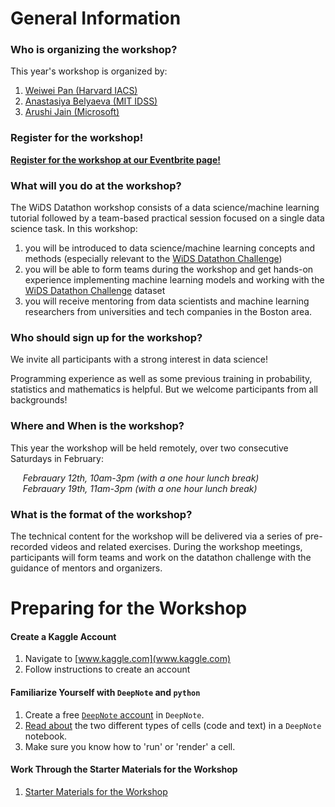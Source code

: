 # General Information

### Who is organizing the workshop?

This year's workshop is organized by:
1. [Weiwei Pan (Harvard IACS)](./bios.html)
2. [Anastasiya Belyaeva (MIT IDSS)](./bios.html)
3. [Arushi Jain (Microsoft)](./bios.html)

### Register for the workshop!
[**Register for the workshop at our Eventbrite page!**](https://www.eventbrite.com/e/wids-2022-cambridge-datathon-workshop-registration-247228696687)


### What will you do at the workshop?
The WiDS  Datathon workshop consists of a data science/machine learning tutorial followed by a team-based practical session focused on a single data science task. In this workshop:
1.  you will be introduced to data science/machine learning concepts and methods (especially relevant to the [WiDS Datathon Challenge](https://www.widsconference.org/datathon.html))
2.  you will be able to form teams during the workshop and get hands-on experience implementing machine learning models and working with the [WiDS Datathon Challenge](https://www.widsconference.org/datathon.html) dataset 
3.  you will receive mentoring from data scientists and machine learning researchers from universities and tech companies in the Boston area.

### Who should sign up for the workshop?
We invite all participants with a strong interest in data science! 

Programming experience as well as some previous training in probability, statistics and mathematics is helpful. But we welcome participants from all backgrounds!


### Where and When is the workshop?

This year the workshop will be held remotely, over two consecutive Saturdays in February:

&nbsp;&nbsp;&nbsp;&nbsp; *Febrauary 12th, 10am-3pm (with a one hour lunch break)*<br>
&nbsp;&nbsp;&nbsp;&nbsp; *Febrauary 19th, 11am-3pm (with a one hour lunch break)*

### What is the format of the workshop?
The technical content for the workshop will be delivered via a series of pre-recorded videos and related exercises. During the workshop meetings, participants will form teams and work on the datathon challenge with the guidance of mentors and organizers.


# Preparing for the Workshop

#### Create a Kaggle Account
1. Navigate to [www.kaggle.com](www.kaggle.com)
2. Follow instructions to create an account

#### Familiarize Yourself with `DeepNote` and `python`
1. Create a free [`DeepNote` account](https://deepnote.com) in `DeepNote`.
2. [Read about](https://docs.deepnote.com) the two different types of cells (code and text) in a `DeepNote` notebook.
3. Make sure you know how to 'run' or 'render' a cell.

#### Work Through the Starter Materials for the Workshop
1. [Starter Materials for the Workshop](./prepare.html)
